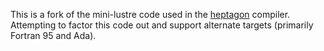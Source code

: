 This is a fork of the mini-lustre code used in the
[heptagon](http://heptagon.gforge.inria.fr/) compiler.  Attempting to factor
this code out and support alternate targets (primarily Fortran 95 and Ada).
